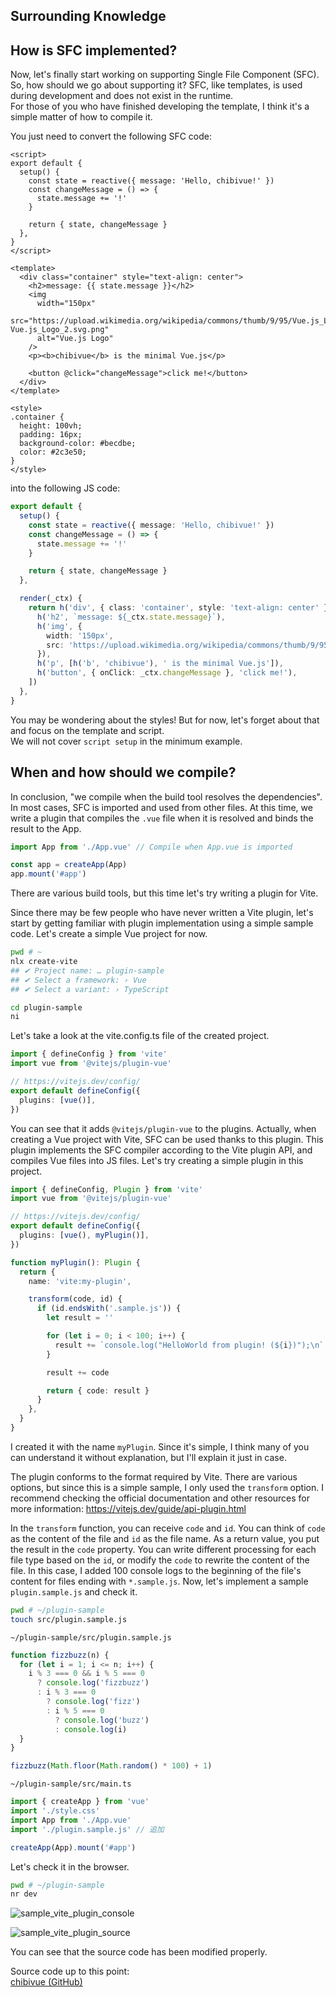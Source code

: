 ## Surrounding Knowledge


## How is SFC implemented?

Now, let's finally start working on supporting Single File Component (SFC).  
So, how should we go about supporting it? SFC, like templates, is used during development and does not exist in the runtime.  
For those of you who have finished developing the template, I think it's a simple matter of how to compile it.

You just need to convert the following SFC code:

```vue
<script>
export default {
  setup() {
    const state = reactive({ message: 'Hello, chibivue!' })
    const changeMessage = () => {
      state.message += '!'
    }

    return { state, changeMessage }
  },
}
</script>

<template>
  <div class="container" style="text-align: center">
    <h2>message: {{ state.message }}</h2>
    <img
      width="150px"
      src="https://upload.wikimedia.org/wikipedia/commons/thumb/9/95/Vue.js_Logo_2.svg/1200px-Vue.js_Logo_2.svg.png"
      alt="Vue.js Logo"
    />
    <p><b>chibivue</b> is the minimal Vue.js</p>

    <button @click="changeMessage">click me!</button>
  </div>
</template>

<style>
.container {
  height: 100vh;
  padding: 16px;
  background-color: #becdbe;
  color: #2c3e50;
}
</style>
```

into the following JS code:

```ts
export default {
  setup() {
    const state = reactive({ message: 'Hello, chibivue!' })
    const changeMessage = () => {
      state.message += '!'
    }

    return { state, changeMessage }
  },

  render(_ctx) {
    return h('div', { class: 'container', style: 'text-align: center' }, [
      h('h2', `message: ${_ctx.state.message}`),
      h('img', {
        width: '150px',
        src: 'https://upload.wikimedia.org/wikipedia/commons/thumb/9/95/Vue.js_Logo_2.svg/1200px-Vue.js_Logo_2.svg.png',
      }),
      h('p', [h('b', 'chibivue'), ' is the minimal Vue.js']),
      h('button', { onClick: _ctx.changeMessage }, 'click me!'),
    ])
  },
}
```

You may be wondering about the styles! But for now, let's forget about that and focus on the template and script.\
We will not cover `script setup` in the minimum example.

## When and how should we compile?

In conclusion, "we compile when the build tool resolves the dependencies".
In most cases, SFC is imported and used from other files.
At this time, we write a plugin that compiles the `.vue` file when it is resolved and binds the result to the App.

```ts
import App from './App.vue' // Compile when App.vue is imported

const app = createApp(App)
app.mount('#app')
```

There are various build tools, but this time let's try writing a plugin for Vite.

Since there may be few people who have never written a Vite plugin, let's start by getting familiar with plugin implementation using a simple sample code. Let's create a simple Vue project for now.

```sh
pwd # ~
nlx create-vite
## ✔ Project name: … plugin-sample
## ✔ Select a framework: › Vue
## ✔ Select a variant: › TypeScript

cd plugin-sample
ni
```

Let's take a look at the vite.config.ts file of the created project.

```ts
import { defineConfig } from 'vite'
import vue from '@vitejs/plugin-vue'

// https://vitejs.dev/config/
export default defineConfig({
  plugins: [vue()],
})
```

You can see that it adds `@vitejs/plugin-vue` to the plugins.
Actually, when creating a Vue project with Vite, SFC can be used thanks to this plugin.
This plugin implements the SFC compiler according to the Vite plugin API, and compiles Vue files into JS files.
Let's try creating a simple plugin in this project.

```ts
import { defineConfig, Plugin } from 'vite'
import vue from '@vitejs/plugin-vue'

// https://vitejs.dev/config/
export default defineConfig({
  plugins: [vue(), myPlugin()],
})

function myPlugin(): Plugin {
  return {
    name: 'vite:my-plugin',

    transform(code, id) {
      if (id.endsWith('.sample.js')) {
        let result = ''

        for (let i = 0; i < 100; i++) {
          result += `console.log("HelloWorld from plugin! (${i})");\n`
        }

        result += code

        return { code: result }
      }
    },
  }
}
```

I created it with the name `myPlugin`.
Since it's simple, I think many of you can understand it without explanation, but I'll explain it just in case.

The plugin conforms to the format required by Vite. There are various options, but since this is a simple sample, I only used the `transform` option.
I recommend checking the official documentation and other resources for more information: https://vitejs.dev/guide/api-plugin.html

In the `transform` function, you can receive `code` and `id`. You can think of `code` as the content of the file and `id` as the file name.
As a return value, you put the result in the `code` property.
You can write different processing for each file type based on the `id`, or modify the `code` to rewrite the content of the file.
In this case, I added 100 console logs to the beginning of the file's content for files ending with `*.sample.js`.
Now, let's implement a sample `plugin.sample.js` and check it.

```sh
pwd # ~/plugin-sample
touch src/plugin.sample.js
```

`~/plugin-sample/src/plugin.sample.js`

```ts
function fizzbuzz(n) {
  for (let i = 1; i <= n; i++) {
    i % 3 === 0 && i % 5 === 0
      ? console.log('fizzbuzz')
      : i % 3 === 0
        ? console.log('fizz')
        : i % 5 === 0
          ? console.log('buzz')
          : console.log(i)
  }
}

fizzbuzz(Math.floor(Math.random() * 100) + 1)
```

`~/plugin-sample/src/main.ts`

```ts
import { createApp } from 'vue'
import './style.css'
import App from './App.vue'
import './plugin.sample.js' // 追加

createApp(App).mount('#app')
```

Let's check it in the browser.

```sh
pwd # ~/plugin-sample
nr dev
```

![sample_vite_plugin_console](https://raw.githubusercontent.com/chibivue-land/chibivue/main/book/images/sample_vite_plugin_console.png)

![sample_vite_plugin_source](https://raw.githubusercontent.com/chibivue-land/chibivue/main/book/images/sample_vite_plugin_source.png)

You can see that the source code has been modified properly.

Source code up to this point:  
[chibivue (GitHub)](https://github.com/chibivue-land/chibivue/tree/main/book/impls/10_minimum_example/070_sfc_compiler)